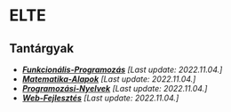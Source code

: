 # ELTE
## Tantárgyak
- ***[Funkcionális-Programozás](https://github.com/orav-jozsef/ELTE/tree/Funkcion%C3%A1lis-Programoz%C3%A1s)*** *[Last update: 2022.11.04.]*
- ***[Matematika-Alapok](https://github.com/orav-jozsef/ELTE/tree/Matematika-Alapok)*** *[Last update: 2022.11.04.]*
- ***[Programozási-Nyelvek](https://github.com/orav-jozsef/ELTE/tree/Programozási-Nyelvek)*** *[Last update: 2022.11.04.]*
- ***[Web-Fejlesztés](https://github.com/orav-jozsef/ELTE/tree/)*** *[Last update: 2022.11.04.]*
